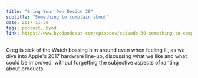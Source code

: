 ```yaml
---
title: "Bring Your Own Device 30"
subtitle: "Something to complain about"
date: 2017-11-30
tags: podcast, byod
link: https://www.byodpodcast.com/episodes/episode-30-something-to-complain-about/1/12/2017
---
```

Greg is sick of the Watch bossing him around even when feeling ill, as we dive into Apple's 2017 hardware line-up, discussing what we like and what could be improved, without forgetting the subjective aspects of ranting about products.

